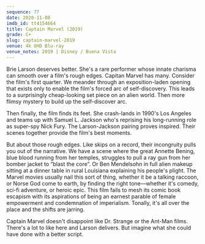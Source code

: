 ```yaml
---
sequence: 77
date: 2020-11-08
imdb_id: tt4154664
title: Captain Marvel (2019)
grade: C+
slug: captain-marvel-2019
venue: 4k UHD Blu-ray
venue_notes: 2019 | Disney / Buena Vista
---
```


Brie Larson deserves better. She's a rare performer whose innate charisma can smooth over a film's rough edges. Capitan Marvel has many. Consider the film's first quarter. We meander through an exposition-laden opening that exists only to enable the film's forced arc of self-discovery. This leads to a surprisingly cheap-looking set piece on an alien world. Then more flimsy mystery to build up the self-discover arc.

Then finally, the film finds its feet. She crash-lands in 1990's Los Angeles and teams up with Samuel L. Jackson who's reprising his long-running role as super-spy Nick Fury. The Larson-Jackson pairing proves inspired. Their scenes together provide the film's best moments.

But about those rough edges. Like skips on a record, their incongruity pulls you out of the narrative. We have a scene where the great Annette Bening, blue blood running from her temples, struggles to pull a ray gun from her bomber jacket to “blast the core”. Or Ben Mendelsohn in full alien makeup sitting at a dinner table in rural Louisiana explaining his people's plight. The Marvel movies usually nail this sort of thing, whether it be a talking raccoon, or Norse God come to earth, by finding the right tone—whether it's comedy, sci-fi adventure, or heroic epic. This film fails to mesh its comic book escapism with its aspirations of being an earnest parable of female empowerment and condemnation of imperialism. Tonally, it's all over the place and the shifts are jarring.

Captain Marvel doesn't disappoint like Dr. Strange or the Ant-Man films. There's a lot to like here and Larson delivers. But imagine what she could have done with a better script.
